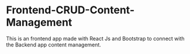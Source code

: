 # Frontend-CRUD-Content-Management
This is an frontend app made with React Js and Bootstrap to connect  with the Backend app content management.
